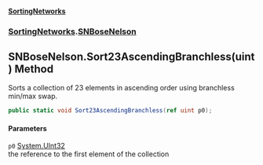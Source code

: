 #### [SortingNetworks](index.md 'index')
### [SortingNetworks](SortingNetworks.md 'SortingNetworks').[SNBoseNelson](SortingNetworks_SNBoseNelson.md 'SortingNetworks.SNBoseNelson')
## SNBoseNelson.Sort23AscendingBranchless(uint) Method
Sorts a collection of 23 elements in ascending order using branchless min/max swap.  
```csharp
public static void Sort23AscendingBranchless(ref uint p0);
```
#### Parameters
<a name='SortingNetworks_SNBoseNelson_Sort23AscendingBranchless(uint)_p0'></a>
`p0` [System.UInt32](https://docs.microsoft.com/en-us/dotnet/api/System.UInt32 'System.UInt32')  
the reference to the first element of the collection
  
